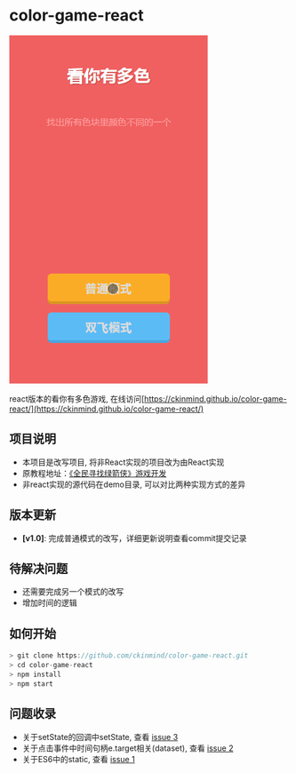 # color-game-react
![](https://raw.githubusercontent.com/ckinmind/color-game-react/master/src/images/screenshot.gif)

react版本的看你有多色游戏, 在线访问[https://ckinmind.github.io/color-game-react/](https://ckinmind.github.io/color-game-react/)

## 项目说明
- 本项目是改写项目, 将非React实现的项目改为由React实现
- 原教程地址：[《全民寻找绿箭侠》游戏开发](http://www.imooc.com/learn/178)
- 非react实现的源代码在demo目录, 可以对比两种实现方式的差异

## 版本更新
- **[v1.0]**: 完成普通模式的改写，详细更新说明查看commit提交记录

## 待解决问题
- 还需要完成另一个模式的改写
- 增加时间的逻辑

## 如何开始
```js
> git clone https://github.com/ckinmind/color-game-react.git
> cd color-game-react
> npm install
> npm start
```

## 问题收录
- 关于setState的回调中setState, 查看 [issue 3](https://github.com/ckinmind/color-game-react/issues/3)
- 关于点击事件中时间句柄e.target相关(dataset), 查看 [issue 2](https://github.com/ckinmind/color-game-react/issues/2)
- 关于ES6中的static, 查看 [issue 1](https://github.com/ckinmind/color-game-react/issues/1)